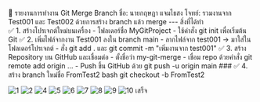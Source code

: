  🔧 รายงานการทำงาน Git Merge Branch 
 ชื่อ: นายกฤษฎา แจมไธสง 
 โจทย์: รวมงานจาก Test001 และ Test002 ด้วยการสร้าง branch แล้ว merge --- 
 สิ่งที่ได้ทำ  
✅ 1. สร้างโปรเจกต์ใหม่บนเครื่อง - โฟลเดอร์ชื่อ MyGitProject - ใช้คำสั่ง git init เพื่อเริ่มต้น Git 
✅ 2. เพิ่มไฟล์จากงาน Test001 ลงใน branch main - ลากไฟล์จาก test001 → มาใส่ในโฟลเดอร์โปรเจกต์ - สั่ง git add . และ git commit -m "เพิ่มงานจาก test001" 
✅ 3. สร้าง Repository บน GitHub และเชื่อมต่อ - ตั้งชื่อว่า my-git-merge - เชื่อม repo ด้วยคำสั่ง git remote add origin ... - Push ขึ้น GitHub ด้วย git push -u origin main ### 
✅ 4. สร้าง branch ใหม่ชื่อ FromTest2
bash
git checkout -b FromTest2

![1](./images/1.png)
![2](./images/2.png)
![4](./images/3.png)
![5](./images/4.png)
![6](./images/5.png)
![7](./images/6.png)
![8](./images/7.png)
![9](./images/8.png)
![10](./images/9.png)
เสร็จ